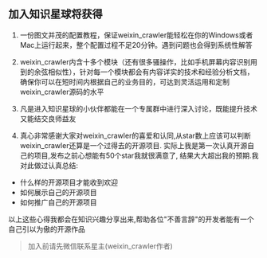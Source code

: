 ## 加入知识星球将获得

1. 一份图文并茂的配置教程，保证weixin_crawler能轻松在你的Windows或者Mac上运行起来，整个配置过程不足20分钟。遇到问题也会得到系统性解答



2. weixin_crawler内含十多个模块（还有很多骚操作，比如手机屏幕内容识别用到的余弦相似性），针对每一个模块都会有内容详实的技术和经验分析文档，确保你可以在短时间内根据自己的业务目的，可达到灵活运用和定制weixin_crawler源码的水平



3. 凡是进入知识星球的小伙伴都能在一个专属群中进行深入讨论，既能提升技术又能结交良师益友



4. 真心非常感谢大家对weixin_crawler的喜爱和认同,从star数上应该可以判断weixin_crawler还算是一个过得去的开源项目. 实际上我是第一次认真开源自己的项目,发布之前心想能有50个star我就很满意了, 结果大大超出我的预期.我对此做过认真总结:
- 什么样的开源项目才能收到欢迎
- 如何展示自己的开源项目
- 如何推广自己的开源项目

以上这些心得我都会在知识兴趣分享出来,帮助各位"不善言辞"的开发者能有一个自己引以为傲的开源作品


> 加入前请先微信联系星主(weixin_crawler作者)